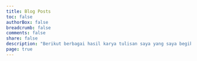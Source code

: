 ```yaml
---
title: Blog Posts
toc: false
authorBox: false
breadcrumb: false
comments: false
share: false
description: "Berikut berbagai hasil karya tulisan saya yang saya begikan ke teman-teman semua."
page: true
---
```

